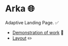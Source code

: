 # **Arka** 🌐

Adaptive Landing Page. ✅  

- [Demonstration of work](https://arka.pages.dev/) 🔗   
- [Layout](https://www.figma.com/file/0S3Ad4hQP9FloidOMa3eWo/Arka?node-id=0%3A1) ✏️  
